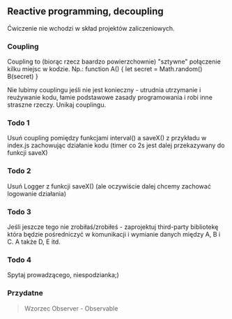 ## Reactive programming, decoupling
Ćwiczenie nie wchodzi w skład projektów zaliczeniowych.

### Coupling  
Coupling to (biorąc rzecz baardzo powierzchownie) "sztywne" połączenie kilku miejsc w kodzie. Np.:
function A() {
  let secret = Math.random()
  B(secret)
}

Nie lubimy couplingu jeśli nie jest konieczny - utrudnia utrzymanie i reużywanie kodu, łamie podstawowe zasady programowania i robi inne straszne rzeczy. Unikaj couplingu.

### Todo 1
Usuń coupling pomiędzy funkcjami interval() a saveX() z przykładu w index.js zachowując działanie kodu (timer co 2s jest dalej przekazywany do funkcji saveX)

### Todo 2
Usuń Logger z funkcji saveX() (ale oczywiście dalej chcemy zachować logowanie działania)

### Todo 3
Jeśli jeszcze tego nie zrobiłaś/zrobiłeś - zaprojektuj third-party bibliotekę która będzie pośredniczyć w komunikacji i wymianie danych między A, B i C. A także D, E itd.

### Todo 4
Spytaj prowadzącego, niespodzianka;)

### Przydatne
> Wzorzec Observer - Observable
